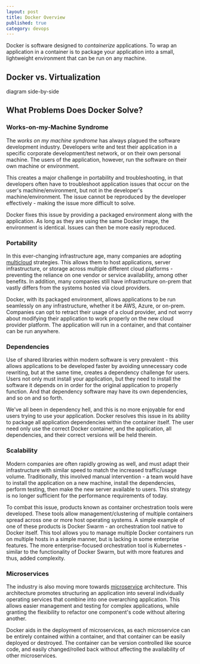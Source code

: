 ```yaml
---
layout: post
title: Docker Overview
published: true
category: devops
---
```


Docker is software designed to *containerize* applications. To wrap an application in a container is to package your application into a small, lightweight environment that can be run on any machine.

## Docker vs. Virtualization
diagram side-by-side

## What Problems Does Docker Solve?
### Works-on-my-Machine Syndrome
The *works on my machine syndrome* has always plagued the software development industry. Developers write and test their application in a specific corporate development/test network, or on their own personal machine. 
The users of the application, however, run the software on their own machine or environment.

This creates a major challenge in portability and troubleshooting, in that developers often have to troubleshoot application issues that occur on the user's machine/environment, but not in the developer's machine/environment.
The issue cannot be reproduced by the developer effectively - making the issue more difficult to solve.

Docker fixes this issue by providing a packaged environment along with the application. As long as they are using the same Docker image, the environment is identical. Issues can then be more easily reproduced.

### Portability
In this ever-changing infrastructure age, many companies are adopting [multicloud](https://en.wikipedia.org/wiki/Multicloud) strategies. This allows them to host applications, server infrastructure, or storage across multiple different cloud platforms - preventing the reliance on one vendor or service availability, among other benefits. In addition, many companies still have infrastructure on-prem that vastly differs from the systems hosted via cloud providers.

Docker, with its packaged environment, allows applications to be run seamlessly on any infrastructure, whether it be AWS, Azure, or on-prem. Companies can opt to retract their usage of a cloud provider, and not worry about modifying their application to work properly on the new cloud provider platform. The application will run in a container, and that container can be run anywhere. 

### Dependencies
Use of shared libraries within modern software is very prevalent - this allows applications to be developed faster by avoiding unnecessary code rewriting, but at the same time, creates a dependency challenge for users. Users not only must install your application, but they need to install the software it depends on in order for the original application to properly function. And that dependency software may have its own dependencies, and so on and so forth. 

We've all been in dependency hell, and this is no more enjoyable for end users trying to use your application. Docker resolves this issue in its ability to package all application dependencies within the container itself. The user need only use the correct Docker container, and the application, all dependencies, and their correct versions will be held therein. 

### Scalability
Modern companies are often rapidly growing as well, and must adapt their infrastructure with similar speed to match the increased traffic/usage volume. Traditionally, this involved manual intervention - a team would have to install the application on a new machine, install the dependencies, perform testing, then make the new server available to users. This strategy is no longer sufficient for the performance requirements of today. 

To combat this issue, products known as container orchestration tools were developed. These tools allow management/clustering of multiple containers spread across one or more host operating systems. A simple example of one of these products is Docker Swarm - an orchestration tool native to Docker itself. This tool allows you to manage multiple Docker containers run on multiple hosts in a simple manner, but is lacking in some enterprise features. The more enterprise-focused orchestration tool is Kubernetes - similar to the functionality of Docker Swarm, but with more features and thus, added complexity. 

### Microservices
The industry is also moving more towards [microservice](https://microservices.io/) architecture. This architecture promotes structuring an application into several individually operating services that combine into one overarching application. This allows easier management and testing for complex applications, while granting the flexibility to refactor one component's code without altering another. 

Docker aids in the deployment of microservices, as each microservice can be entirely contained within a container, and that container can be easily deployed or destroyed. The container can be version controlled like source code, and easily changed/rolled back without affecting the availability of other microservices.
